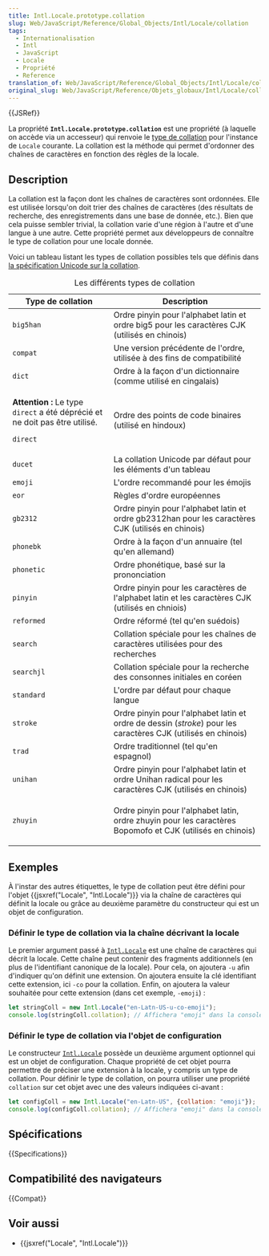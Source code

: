 ```yaml
---
title: Intl.Locale.prototype.collation
slug: Web/JavaScript/Reference/Global_Objects/Intl/Locale/collation
tags:
  - Internationalisation
  - Intl
  - JavaScript
  - Locale
  - Propriété
  - Reference
translation_of: Web/JavaScript/Reference/Global_Objects/Intl/Locale/collation
original_slug: Web/JavaScript/Reference/Objets_globaux/Intl/Locale/collation
---
```


{{JSRef}}

La propriété **`Intl.Locale.prototype.collation`** est une propriété (à laquelle on accède via un accesseur) qui renvoie le [type de collation](https://www.unicode.org/reports/tr35/tr35-collation.html#CLDR_Collation) pour l'instance de `Locale` courante. La collation est la méthode qui permet d'ordonner des chaînes de caractères en fonction des règles de la locale.

## Description

La collation est la façon dont les chaînes de caractères sont ordonnées. Elle est utilisée lorsqu'on doit trier des chaînes de caractères (des résultats de recherche, des enregistrements dans une base de donnée, etc.). Bien que cela puisse sembler trivial, la collation varie d'une région à l'autre et d'une langue à une autre. Cette propriété permet aux développeurs de connaître le type de collation pour une locale donnée.

Voici un tableau listant les types de collation possibles tels que définis dans [la spécification Unicode sur la collation](https://github.com/unicode-org/cldr/blob/2dd06669d833823e26872f249aa304bc9d9d2a90/common/bcp47/collation.xml).

<table class="standard-table">
  <caption>
    Les différents types de collation
  </caption>
  <thead>
    <tr>
      <th scope="col">Type de collation</th>
      <th scope="col">Description</th>
    </tr>
  </thead>
  <tbody>
    <tr>
      <td><code>big5han</code></td>
      <td>
        Ordre pinyin pour l'alphabet latin et ordre big5 pour les caractères CJK
        (utilisés en chinois)
      </td>
    </tr>
    <tr>
      <td><code>compat</code></td>
      <td>
        Une version précédente de l'ordre, utilisée à des fins de compatibilité
      </td>
    </tr>
    <tr>
      <td><code>dict</code></td>
      <td>Ordre à la façon d'un dictionnaire (comme utilisé en cingalais)</td>
    </tr>
    <tr>
      <td>
        <div class="warning">
          <p>
            <strong>Attention :</strong> Le type <code>direct</code> a été
            déprécié et ne doit pas être utilisé.
          </p>
        </div>
        <p><code>direct</code></p>
      </td>
      <td>Ordre des points de code binaires (utilisé en hindoux)</td>
    </tr>
    <tr>
      <td><code>ducet</code></td>
      <td>La collation Unicode par défaut pour les éléments d'un tableau</td>
    </tr>
    <tr>
      <td><code>emoji</code></td>
      <td>L'ordre recommandé pour les émojis</td>
    </tr>
    <tr>
      <td><code>eor</code></td>
      <td>Règles d'ordre européennes</td>
    </tr>
    <tr>
      <td><code>gb2312</code></td>
      <td>
        Ordre pinyin pour l'alphabet latin et ordre gb2312han pour les
        caractères CJK (utilisés en chinois)
      </td>
    </tr>
    <tr>
      <td><code>phonebk</code></td>
      <td>Ordre à la façon d'un annuaire (tel qu'en allemand)</td>
    </tr>
    <tr>
      <td><code>phonetic</code></td>
      <td>Ordre phonétique, basé sur la prononciation</td>
    </tr>
    <tr>
      <td><code>pinyin</code></td>
      <td>
        Ordre pinyin pour les caractères de l'alphabet latin et les caractères
        CJK (utilisés en chniois)
      </td>
    </tr>
    <tr>
      <td><code>reformed</code></td>
      <td>Ordre réformé (tel qu'en suédois)</td>
    </tr>
    <tr>
      <td><code>search</code></td>
      <td>
        Collation spéciale pour les chaînes de caractères utilisées pour des
        recherches
      </td>
    </tr>
    <tr>
      <td><code>searchjl</code></td>
      <td>
        Collation spéciale pour la recherche des consonnes initiales en coréen
      </td>
    </tr>
    <tr>
      <td><code>standard</code></td>
      <td>L'ordre par défaut pour chaque langue</td>
    </tr>
    <tr>
      <td><code>stroke</code></td>
      <td>
        Ordre pinyin pour l'alphabet latin et ordre de dessin (<em>stroke</em>)
        pour les caractères CJK (utilisés en chinois)
      </td>
    </tr>
    <tr>
      <td><code>trad</code></td>
      <td>Ordre traditionnel (tel qu'en espagnol)</td>
    </tr>
    <tr>
      <td><code>unihan</code></td>
      <td>
        Ordre pinyin pour l'alphabet latin et ordre Unihan radical pour les
        caractères CJK (utilisés en chinois)
      </td>
    </tr>
    <tr>
      <td><code>zhuyin</code></td>
      <td>
        <p>
          Ordre pinyin pour l'alphabet latin, ordre zhuyin pour les caractères
          Bopomofo et CJK (utilisés en chinois)
        </p>
      </td>
    </tr>
  </tbody>
</table>

## Exemples

À l'instar des autres étiquettes, le type de collation peut être défini pour l'objet {{jsxref("Locale", "Intl.Locale")}} via la chaîne de caractères qui définit la locale ou grâce au deuxième paramètre du constructeur qui est un objet de configuration.

### Définir le type de collation via la chaîne décrivant la locale

Le premier argument passé à [`Intl.Locale`](/fr/docs/Web/JavaScript/Reference/Objets_globaux/Locale) est une chaîne de caractères qui décrit la locale. Cette chaîne peut contenir des fragments additionnels (en plus de l'identifiant canonique de la locale). Pour cela, on ajoutera `-u` afin d'indiquer qu'on définit une extension. On ajoutera ensuite la clé identifiant cette extension, ici `-co` pour la collation. Enfin, on ajoutera la valeur souhaitée pour cette extension (dans cet exemple, `-emoji`) :

```js
let stringColl = new Intl.Locale("en-Latn-US-u-co-emoji");
console.log(stringColl.collation); // Affichera "emoji" dans la console
```

### Définir le type de collation via l'objet de configuration

Le constructeur [`Intl.Locale`](/fr/docs/Web/JavaScript/Reference/Objets_globaux/Locale) possède un deuxième argument optionnel qui est un objet de configuration. Chaque propriété de cet objet pourra permettre de préciser une extension à la locale, y compris un type de collation. Pour définir le type de collation, on pourra utiliser une propriété `collation` sur cet objet avec une des valeurs indiquées ci-avant :

```js
let configColl = new Intl.Locale("en-Latn-US", {collation: "emoji"});
console.log(configColl.collation); // Affichera "emoji" dans la console
```

## Spécifications

{{Specifications}}

## Compatibilité des navigateurs

{{Compat}}

## Voir aussi

- {{jsxref("Locale", "Intl.Locale")}}
